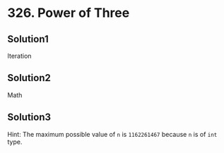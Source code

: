 # 326. Power of Three

## Solution1

Iteration

## Solution2

Math

## Solution3

Hint: The maximum possible value of `n` is `1162261467` because `n` is of `int` type.
